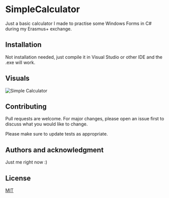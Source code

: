 # SimpleCalculator

Just a basic calculator I made to practise some Windows Forms in C# during my Erasmus+ exchange. 

## Installation

Not installation needed, just compile it in Visual Studio or other IDE and the .exe will work.

## Visuals

![Simple Calculator](https://i.imgur.com/TpFWK11.png=300x250)

## Contributing

Pull requests are welcome. For major changes, please open an issue first
to discuss what you would like to change.

Please make sure to update tests as appropriate.

## Authors and acknowledgment

Just me right now :)

## License

[MIT](https://choosealicense.com/licenses/mit/)

